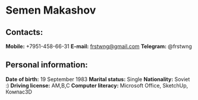 # Semen Makashov
## Contacts:
**Mobile:** +7951-458-66-31
**E-mail:** frstwng@gmail.com
**Telegram:** @frstwng
## Personal information:
**Date of birth:** 19 September 1983
**Marital status:** Single
**Nationality:** Soviet :)
**Driving license:** AM,B,C
**Computer literacy:** Microsoft Office, SketchUp, Компас3D
